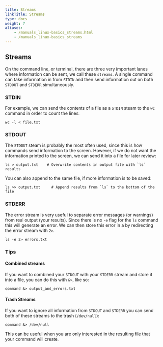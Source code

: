 ```yaml
---
title: Streams
linkTitle: Streams
type: docs
weight: 7
aliases:
    - /manuals_linux-basics_streams.html
    - /manuals_linux-basics_streams
---
```


## Streams

On the command line, or terminal, there are three very important lanes where information can be sent, we call these `streams`.
A single command can take information in from `STDIN` and then send information out on both `STDOUT` and `STDERR` simultaneously.

### STDIN

For example, we can send the contents of a file as a `STDIN` steam to the `wc` command in order to count the lines:

```
wc -l < file.txt
```

### STDOUT

The `STDOUT` steam is probably the most often used, since this is how commands send information to the screen.
However, if we do not want the information printed to the screen, we can send it into a file for later review:

```
ls > output.txt    # Overwrite contents in output file with `ls` results
```

You can also append to the same file, if more information is to be saved:

```
ls >> output.txt     # Append results from `ls` to the bottom of the file
```

### STDERR

The error stream is very useful to separate error messages (or warnings) from real output (your results).
Since there is no `-e` flag for the `ls` command this will generate an error. We can then store this error in a by redirecting the error stream with `2>`.

```
ls -e 2> errors.txt
```

### Tips

#### Combined streams

If you want to combined your `STDOUT` with your `STDERR` stream and store it into a file, you can do this with `&>`, like so:

```
command &> output_and_errors.txt
```

#### Trash Streams

If you want to ignore all information from `STDOUT` and `STDERR` you can send both of these streams to the trash (`/dev/null`):

```
command &> /dev/null
```

This can be useful when you are only interested in the resulting file that your command will create.
